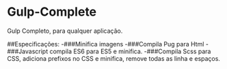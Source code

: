 # Gulp-Complete
Gulp Completo, para qualquer aplicação.

##Especificações: 
-###Minifica imagens
-###Compila Pug para Html
-###Javascript compila ES6 para ES5 e minifica.
-###Compila Scss para CSS, adiciona prefixos no CSS e minifica, remove todas as linha e espaços.
